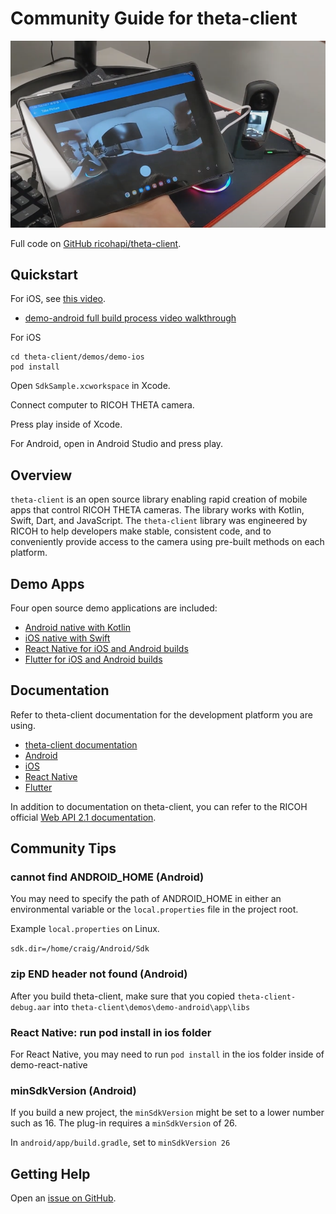 # Community Guide for theta-client

![tablet](images/tablet.png)

Full code on  [GitHub ricohapi/theta-client](https://github.com/ricohapi/theta-client).

## Quickstart

For iOS, see [this video](https://youtu.be/8moKIJ7f8kQ?feature=shared).

* [demo-android full build process video walkthrough](https://youtu.be/l8X6amOmHXI)

For iOS

```text
cd theta-client/demos/demo-ios
pod install
```

Open `SdkSample.xcworkspace` in Xcode.

Connect computer to RICOH THETA camera.

Press play inside of Xcode.

For Android, open in Android Studio and press play.

## Overview

`theta-client` is an open source library enabling rapid creation of mobile apps that control RICOH THETA cameras. The library works with Kotlin, Swift, Dart, and JavaScript. The `theta-client` library was engineered by RICOH to help developers make stable, consistent code, and to conveniently provide access to the camera using pre-built methods on each platform.

## Demo Apps

Four open source demo applications are included:

* [Android native with Kotlin](https://github.com/ricohapi/theta-client/tree/main/demos/demo-android)
* [iOS native with Swift](https://github.com/ricohapi/theta-client/tree/main/demos/demo-ios)
* [React Native for iOS and Android builds](https://github.com/ricohapi/theta-client/tree/main/demos/demo-react-native)
* [Flutter for iOS and Android builds](https://github.com/ricohapi/theta-client/tree/main/demos/demo-flutter)

## Documentation

Refer to theta-client documentation for the development platform you are using.

* [theta-client documentation](https://ricohapi.github.io/theta-client/index.html)
* [Android](https://github.com/ricohapi/theta-client/blob/main/docs/tutorial-android.md)
* [iOS](https://github.com/ricohapi/theta-client/blob/main/docs/tutorial-ios.md)
* [React Native](https://github.com/ricohapi/theta-client/blob/main/docs/tutorial-react-native.md)
* [Flutter](https://github.com/ricohapi/theta-client/blob/main/docs/tutorial-flutter.md)

In addition to documentation on theta-client, you can refer to the
RICOH official [Web API 2.1 documentation](https://github.com/ricohapi/theta-api-specs/tree/main/theta-web-api-v2.1).

## Community Tips

### cannot find ANDROID_HOME (Android)

You may need to specify the path of ANDROID_HOME in either an
environmental variable or the `local.properties` file in the
project root.

Example `local.properties` on Linux.

`sdk.dir=/home/craig/Android/Sdk`

### zip END header not found (Android)

After you build theta-client, make sure that you copied
`theta-client-debug.aar` into `theta-client\demos\demo-android\app\libs`

### React Native: run pod install in ios folder

For React Native, you may need to run `pod install` in the ios
folder inside of demo-react-native

### minSdkVersion (Android)

If you build a new project, the `minSdkVersion` might be set
to a lower number such as 16.  The plug-in requires a `minSdkVersion` of 26.

In `android/app/build.gradle`, set to `minSdkVersion 26`

## Getting Help

Open an [issue on GitHub](https://github.com/ricohapi/theta-client/issues).
